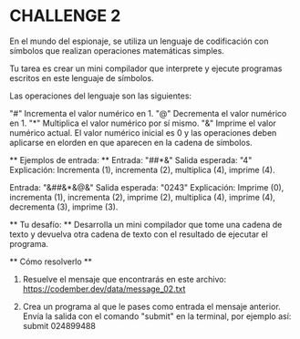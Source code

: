 # CHALLENGE 2

En el mundo del espionaje, se utiliza un lenguaje de codificación con símbolos que realizan operaciones matemáticas simples.

Tu tarea es crear un mini compilador que interprete y ejecute programas escritos en este lenguaje de símbolos.

Las operaciones del lenguaje son las siguientes:

"#" Incrementa el valor numérico en 1.
"@" Decrementa el valor numérico en 1.
"\*" Multiplica el valor numérico por sí mismo.
"&" Imprime el valor numérico actual.
El valor numérico inicial es 0 y las operaciones deben aplicarse en elorden en que aparecen en la cadena de símbolos.

** Ejemplos de entrada: **
Entrada: "##\*&"
Salida esperada: "4"
Explicación: Incrementa (1), incrementa (2), multiplica (4), imprime (4).

Entrada: "&##&\*&@&"
Salida esperada: "0243"
Explicación: Imprime (0), incrementa (1), incrementa (2), imprime (2), multiplica (4), imprime (4), decrementa (3), imprime (3).

** Tu desafío: **
Desarrolla un mini compilador que tome una cadena de texto y devuelva otra cadena de texto con el resultado de ejecutar el programa.

** Cómo resolverlo **

1. Resuelve el mensaje que encontrarás en este archivo: https://codember.dev/data/message_02.txt

2. Crea un programa al que le pases como entrada el mensaje anterior. Envía la salida con el comando "submit" en la terminal, por ejemplo así:
   submit 024899488
